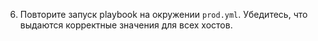 6. Повторите запуск playbook на окружении `prod.yml`. Убедитесь, что выдаются корректные значения для всех хостов.
